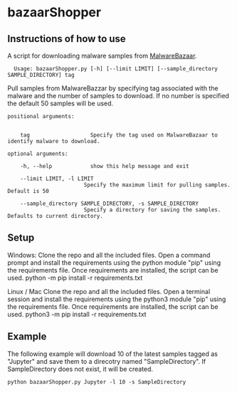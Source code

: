 # bazaarShopper
## Instructions of how to use
A script for downloading malware samples from [MalwareBazaar](https://bazaar.abuse.ch/).

      Usage: bazaarShopper.py [-h] [--limit LIMIT] [--sample_directory SAMPLE_DIRECTORY] tag

Pull samples from MalwareBazzar by specifying tag associated with the malware and the number of samples to download. If
no number is specified the default 50 samples will be used.



    positional arguments:


        tag                   Specify the tag used on MalwareBazaar to identify malware to download.

    optional arguments:

        -h, --help            show this help message and exit
        
        --limit LIMIT, -l LIMIT
                            Specify the maximum limit for pulling samples. Default is 50

        --sample_directory SAMPLE_DIRECTORY, -s SAMPLE_DIRECTORY
                            Specify a directory for saving the samples. Defaults to current directory.

## Setup
Windows:
Clone the repo and all the included files. Open a command prompt and install the requirements using the python module "pip" using the requirements file. Once requirements are installed, the script can be used.
      python -m pip install -r requirements.txt

Linux / Mac
Clone the repo and all the included files. Open a terminal session and install the requirements using the python3 module "pip" using the requirements file. Once requirements are installed, the script can be used.
      python3 -m pip install -r requirements.txt
      
## Example
The following example will download 10 of the latest samples tagged as "Jupyter" and save them to a direcotry named "SampleDirectory". If SampleDirectory does not exist, it will be created.

    python bazaarShopper.py Jupyter -l 10 -s SampleDirectory
